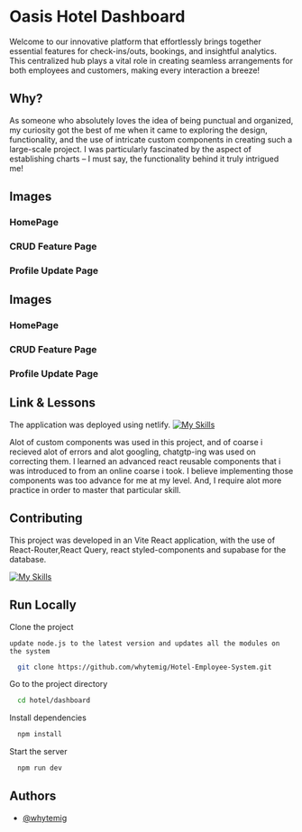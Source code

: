
# Oasis Hotel Dashboard


Welcome to our innovative platform that effortlessly brings together essential features for check-ins/outs, bookings, and insightful analytics. This centralized hub plays a vital role in creating seamless arrangements for both employees and customers, making every interaction a breeze!




## Why?

As someone who absolutely loves the idea of being punctual and organized, my curiosity got the best of me when it came to exploring the design, functionality, and the use of intricate custom components in creating such a large-scale project. I was particularly fascinated by the aspect of establishing charts – I must say, the functionality behind it truly intrigued me!
## Images 


### HomePage
<!-- IMAGE -->
### CRUD Feature Page
<!-- IMAGE -->
### Profile Update Page
<!-- Image -->
## Images 


### HomePage
<!-- IMAGE -->
### CRUD Feature Page
<!-- IMAGE -->
### Profile Update Page
<!-- Image -->
## Link & Lessons

<!-- link to project -->

The application was deployed using netlify.
[![My Skills](https://skillicons.dev/icons?i=netlify)](https://readipizza.netlify.app/) 

Alot of custom components was used in this project, and of coarse i recieved alot of errors and alot googling, chatgtp-ing was used on correcting them. I learned an advanced react reusable components that i was introduced to from an online coarse i took. I believe implementing those components was too advance for me at my level. And, I require alot more practice in order to master that particular skill. 
## Contributing

This project was developed in an Vite React application, with the use of React-Router,React Query, react styled-components and supabase for the database. 

[![My Skills](https://skillicons.dev/icons?i=js,html,css,react,supabase,styledcomponents)](https://skillicons.dev)


## Run Locally

Clone the project

```update node.js to the latest version and updates all the modules on the system```

```bash
  git clone https://github.com/whytemig/Hotel-Employee-System.git
```

Go to the project directory

```bash
  cd hotel/dashboard
```

Install dependencies

```bash
  npm install
```

Start the server

```bash
  npm run dev
```


## Authors

- [@whytemig](https://www.github.com/whytemig)

